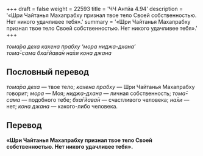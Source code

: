 +++
draft = false
weight = 22593
title = 'ЧЧ Антйа 4.94'
description = '«Шри Чайтанья Махапрабху признал твое тело Своей собственностью. Нет никого удачливее тебя».'
summary = '«Шри Чайтанья Махапрабху признал твое тело Своей собственностью. Нет никого удачливее тебя».'
+++

_тома̄ра деха кахена прабху ‘мора ниджа-дхана’  
тома̄-сама бха̄гйава̄н на̄хи кона джана_

## Пословный перевод

_тома̄ра_ _деха_ — твое тело; _кахена_ _прабху_ — Шри Чайтанья Махапрабху говорит; _мора_ — Моя; _ниджа_\-_дхана_ — личная собственность; _тома̄_\-_сама_ — подобного тебе; _бха̄гйава̄н_ — счастливого человека; _на̄хи_ — нет; _кона_ _джана_ — какого-либо человека.

## Перевод

**«Шри Чайтанья Махапрабху признал твое тело Своей собственностью. Нет никого удачливее тебя».**
